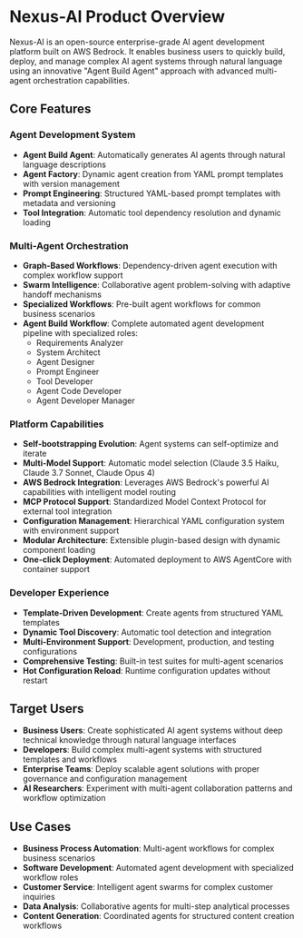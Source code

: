 # Nexus-AI Product Overview

Nexus-AI is an open-source enterprise-grade AI agent development platform built on AWS Bedrock. It enables business users to quickly build, deploy, and manage complex AI agent systems through natural language using an innovative "Agent Build Agent" approach with advanced multi-agent orchestration capabilities.

## Core Features

### Agent Development System
- **Agent Build Agent**: Automatically generates AI agents through natural language descriptions
- **Agent Factory**: Dynamic agent creation from YAML prompt templates with version management
- **Prompt Engineering**: Structured YAML-based prompt templates with metadata and versioning
- **Tool Integration**: Automatic tool dependency resolution and dynamic loading

### Multi-Agent Orchestration
- **Graph-Based Workflows**: Dependency-driven agent execution with complex workflow support
- **Swarm Intelligence**: Collaborative agent problem-solving with adaptive handoff mechanisms
- **Specialized Workflows**: Pre-built agent workflows for common business scenarios
- **Agent Build Workflow**: Complete automated agent development pipeline with specialized roles:
  - Requirements Analyzer
  - System Architect  
  - Agent Designer
  - Prompt Engineer
  - Tool Developer
  - Agent Code Developer
  - Agent Developer Manager

### Platform Capabilities
- **Self-bootstrapping Evolution**: Agent systems can self-optimize and iterate
- **Multi-Model Support**: Automatic model selection (Claude 3.5 Haiku, Claude 3.7 Sonnet, Claude Opus 4)
- **AWS Bedrock Integration**: Leverages AWS Bedrock's powerful AI capabilities with intelligent model routing
- **MCP Protocol Support**: Standardized Model Context Protocol for external tool integration
- **Configuration Management**: Hierarchical YAML configuration system with environment support
- **Modular Architecture**: Extensible plugin-based design with dynamic component loading
- **One-click Deployment**: Automated deployment to AWS AgentCore with container support

### Developer Experience
- **Template-Driven Development**: Create agents from structured YAML templates
- **Dynamic Tool Discovery**: Automatic tool detection and integration
- **Multi-Environment Support**: Development, production, and testing configurations
- **Comprehensive Testing**: Built-in test suites for multi-agent scenarios
- **Hot Configuration Reload**: Runtime configuration updates without restart

## Target Users

- **Business Users**: Create sophisticated AI agent systems without deep technical knowledge through natural language interfaces
- **Developers**: Build complex multi-agent systems with structured templates and workflows
- **Enterprise Teams**: Deploy scalable agent solutions with proper governance and configuration management
- **AI Researchers**: Experiment with multi-agent collaboration patterns and workflow optimization

## Use Cases

- **Business Process Automation**: Multi-agent workflows for complex business scenarios
- **Software Development**: Automated agent development with specialized workflow roles
- **Customer Service**: Intelligent agent swarms for complex customer inquiries
- **Data Analysis**: Collaborative agents for multi-step analytical processes
- **Content Generation**: Coordinated agents for structured content creation workflows